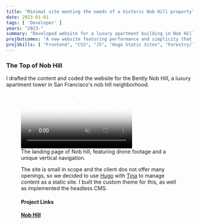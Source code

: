 ```yaml
---
title: "Minimal site meeting the needs of a historic Nob Hill property"
date: 2023-01-01
tags: [ 'Developer' ]
years: "2023-"
summary: "Developed website for a luxury apartment building in Nob Hill, San francisco"
projOutcomes: "A new website featuring performance and simplicity that enhances design for an apartment tower in San francisco's Nob Hill neighborhood."
projSkills: [ "Frontend", "CSS", "JS", "Hugo Static Sites", "Forestry/Tina", "UX" ]
---
```


### The Top of Nob Hill

I drafted the content and coded the website for the Bently Nob Hill, a luxury apartment tower in San Francisco's nob hill neighborhood. 

<figure>
<video autoplay loop muted playsinline poster="/nob-hill-cover.jpg">
  <source src="/nob-hill.mp4" type="video/mp4">
</video>
<figcaption>The landing page of Nob hill, featuring drone footage and a unique vertical navigation.</figcaption>


The site is small in scope and the client dos not offer many openings, so we decided to use [Hugo](https://gohugo.io/) with [Tina](https://tina.io/docs/) to manage content as a static site. I built the custom theme for this, as well as implemented the headless CMS. 

#### Project Links

**[Nob Hill](https://www.bentlynobhill.com/)**